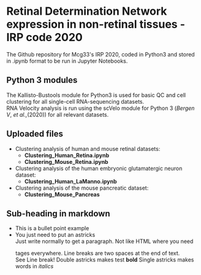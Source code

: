 # Retinal Determination Network expression in non-retinal tissues - IRP code 2020
The Github repository for Mcg33's IRP 2020, coded in Python3 and stored in .ipynb format to be run in Jupyter Notebooks. 
## Python 3 modules
The Kallisto-Bustools module for Python3 is used for basic QC and cell clustering for all single-cell RNA-sequencing datasets.  
RNA Velocity analysis is run using the scVelo module for Python 3 (*Bergen V*, *et al.,*(2020)) for all relevant datasets.  
## Uploaded files
* Clustering analysis of human and mouse retinal datasets:
  * **Clustering_Human_Retina.ipynb**
  * **Clustering_Mouse_Retina.ipynb**
* Clustering analysis of the human embryonic glutamatergic neuron dataset:
  * **Clustering_Human_LaManno.ipynb**
* Clustering analysis of the mouse pancreatic dataset:
  * **Clustering_Mouse_Pancreas**

## Sub-heading in markdown
* This is a bullet point example
* You just need to put an astricks  
Just write normally to get a paragraph.
Not like HTML where you need <p> tages everywhere.
Line breaks are two spaces at the end of text.  
See Line break!
Double astricks makes test **bold**
Single astricks makes words in *italics*
